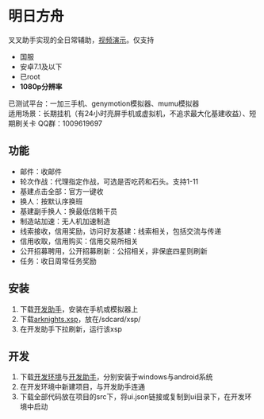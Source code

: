 # 明日方舟
叉叉助手实现的全日常辅助，[视频演示](https://www.bilibili.com/video/BV1gJ411p7Ck/)。仅支持

- 国服
- 安卓7.1及以下
- 已root
- **1080p分辨率**

已测试平台：一加三手机、genymotion模拟器、mumu模拟器  
适用场景：长期挂机（有24小时亮屏手机或虚拟机，不追求最大化基建收益）、短期刷关卡
QQ群：1009619697

## 功能
- 邮件：收邮件
- 轮次作战：代理指定作战，可选是否吃药和石头。支持1-11
- 基建点击全部：官方一键收
- 换人：按默认序换班
- 基建副手换人：换最低信赖干员
- 制造站加速：无人机加速制造
- 线索接收，信用奖励，访问好友基建：线索相关，包括交流与传递
- 信用收取，信用购买：信用交易所相关
- 公开招募聘用，公开招募刷新：公招相关，非保底四星则刷新
- 任务：收日周常任务奖励

## 安装
1. 下载[开发助手](https://github.com/tkkcc/arknights/releases/download/interpreter/com.xxscript.idehelper_1.2.13_1213.apk)，安装在手机或模拟器上
2. 下载[arknights.xsp](https://github.com/tkkcc/arknights/releases/latest/download/arknights.xsp)，放在/sdcard/xsp/
3. 在开发助手下拉刷新，运行该xsp

## 开发
1. 下载[开发环境](https://github.com/tkkcc/arknights/releases/download/interpreter/CCJCKFIJ_2.0.1.7.exe)与[开发助手](https://github.com/tkkcc/arknights/releases/download/interpreter/com.xxscript.idehelper_1.2.13_1213.apk)，分别安装于windows与android系统
2. 在开发环境中新建项目，与开发助手连通
3. 下载全部代码放在项目的src下，将ui.json链接或复制到ui目录下，在开发环境中启动